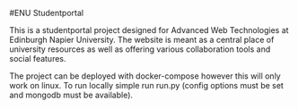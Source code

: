 #ENU Studentportal

This is a studentportal project designed for Advanced Web Technologies at Edinburgh Napier University.
The website is meant as a central place of university resources as well as offering various collaboration tools and social features.

The project can be deployed with docker-compose however this will only work on linux.
To run locally simple run run.py (config options must be set and mongodb must be available).